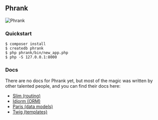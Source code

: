 ## Phrank

![Phrank](http://1.bp.blogspot.com/_kHpAP39uhMw/S7oqr8fNCnI/AAAAAAAAB0E/kwjXM6lArH4/s400/thoughtfulfrank.jpg)

### Quickstart

    $ composer install
    $ createdb phrank
    $ php phrank/bin/new_app.php
    $ php -S 127.0.0.1:8000

### Docs

There are no docs for Phrank yet, but most of the magic was written
by other talented people, and you can find their docs here:

  - [Slim (routing)](http://docs.slimframework.com)
  - [Idiorm (ORM)](http://idiorm.readthedocs.org/en/latest/)
  - [Paris (data models)](http://paris.readthedocs.org/en/latest/)
  - [Twig (templates)](http://twig.sensiolabs.org/documentation)
